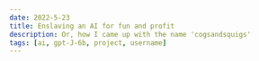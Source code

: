 ```yaml
---
date: 2022-5-23
title: Enslaving an AI for fun and profit
description: Or, how I came up with the name 'cogsandsquigs'
tags: [ai, gpt-J-6b, project, username]
---
```

